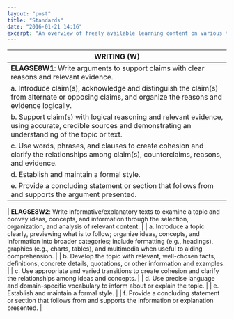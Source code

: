 ```yaml
---
layout: "post"
title: "Standards"
date: "2016-01-21 14:16"
excerpt: "An overview of freely available learning content on various topics (though mainly machine learning)."
---
```


|**WRITING (W)**|
| ------------------------------------------------------------------------------------------------------------------------- |
| **ELAGSE8W1**: Write arguments to support claims with clear reasons and relevant evidence. |
| a. Introduce claim(s), acknowledge and distinguish the claim(s) from alternate or opposing claims, and organize the reasons and evidence logically. |
| b. Support claim(s) with logical reasoning and relevant evidence, using accurate, credible sources and demonstrating an understanding of the topic or text. |
| c. Use words, phrases, and clauses to create cohesion and clarify the relationships among claim(s), counterclaims, reasons, and evidence. |
| d. Establish and maintain a formal style. | 
| e. Provide a concluding statement or section that follows from and supports the argument presented. | 

| **ELAGSE8W2**: Write informative/explanatory texts to examine a topic and convey ideas, concepts, and information through the selection, organization, and analysis of relevant content. |
| a. Introduce a topic clearly, previewing what is to follow; organize ideas, concepts, and information into broader categories; include formatting (e.g., headings), graphics (e.g., charts, tables), and multimedia when useful to aiding comprehension. | 
| b. Develop the topic with relevant, well-chosen facts, definitions, concrete details, quotations, or other information and examples. |
| c. Use appropriate and varied transitions to create cohesion and clarify the relationships among ideas and concepts. | 
| d. Use precise language and domain-specific vocabulary to inform about or explain the topic. | 
| e. Establish and maintain a formal style. |
| f. Provide a concluding statement or section that follows from and supports the information or explanation presented. |
